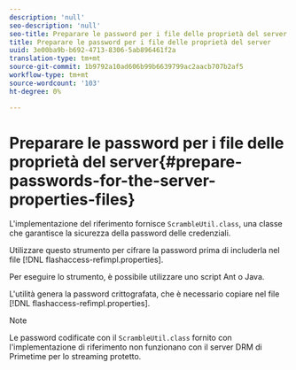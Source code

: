 ```yaml
---
description: 'null'
seo-description: 'null'
seo-title: Preparare le password per i file delle proprietà del server
title: Preparare le password per i file delle proprietà del server
uuid: 3e00ba9b-b692-4713-8306-5ab896461f2a
translation-type: tm+mt
source-git-commit: 1b9792a10ad606b99b6639799ac2aacb707b2af5
workflow-type: tm+mt
source-wordcount: '103'
ht-degree: 0%

---
```



# Preparare le password per i file delle proprietà del server{#prepare-passwords-for-the-server-properties-files}

L&#39;implementazione del riferimento fornisce `ScrambleUtil.class`, una classe che garantisce la sicurezza della password delle credenziali.

Utilizzare questo strumento per cifrare la password prima di includerla nel file [!DNL flashaccess-refimpl.properties].

Per eseguire lo strumento, è possibile utilizzare uno script Ant o Java.

L&#39;utilità genera la password crittografata, che è necessario copiare nel file [!DNL flashaccess-refimpl.properties].

>[!NOTE]
>
>Le password codificate con il `ScrambleUtil.class` fornito con l&#39;implementazione di riferimento non funzionano con il server DRM di Primetime per lo streaming protetto.
